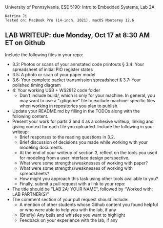 University of Pennsylvania, ESE 5190: Intro to Embedded Systems, Lab 2A

    Katrina Ji
    Tested on: MacBook Pro (14-inch, 2021), macOS Monterey 12.6

## LAB WRITEUP: due Monday, Oct 17 at 8:30 AM ET on Github
Include the following files in your repo:
- 3.3: Photos or scans of your annotated code printouts § 3.4: Your spreadsheet of initial PIO register states
- 3.5: A photo or scan of your paper model
- 3.6: Your complete packet transmission spreadsheet § 3.7: Your polished timing diagram
- 4: Your working USB + WS2812 code folder
  - Don’t include build/, which is only for your machine. In general, you may want to use a “.gitignore” file to exclude machine-specific files when working in repositories you plan to publish.
- Update your README.md by filling in the TODOs along with the following content.
- Present your work for parts 3 and 4 as a cohesive writeup, linking and giving context for each file you uploaded. Include the following in your writeup:
  - Brief responses to the reading questions in 3.2.
  - Brief discussion of decisions you made while working with your modeling documents.
  - At the end of your writeup of section 3, reflect on the tools you used for modeling from a user interface design perspective.
  - What were some strengths/weaknesses of working with paper?
  - What were some strengths/weaknesses of working with spreadsheets?
  - How might you approach this task using other tools available to you?
  - Finally, submit a pull request with a link to your repo:
- The title should be "LAB 2A: YOUR NAME", followed by “Worked with: LAB PARTNER(S)”
- The comment section of your pull request should
include:
  - A mention of other students whose Github content you found helpful or who were able to help you with the lab, if any
  - (Briefly) Any bells and whistles you want to highlight
  - Feedback on your experience with the lab, if any
